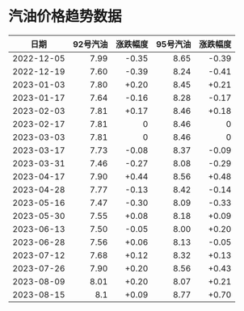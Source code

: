# 汽油价格趋势数据

|日期|92号汽油|涨跌幅度|95号汽油|涨跌幅度|
|:--:|---:|---:|---:|---:|
|2022-12-05|7.99|-0.35|8.65|-0.39|
|2022-12-19|7.60|-0.39|8.24|-0.41|
|2023-01-03|7.80|+0.20|8.45|+0.21|
|2023-01-17|7.64|-0.16|8.28|-0.17|
|2023-02-03|7.81|+0.17|8.46|+0.18|
|2023-02-17|7.81|0|8.46|0|
|2023-03-03|7.81|0|8.46|0|
|2023-03-17|7.73|-0.08|8.37|-0.09|
|2023-03-31|7.46|-0.27|8.08|-0.29|
|2023-04-17|7.90|+0.44|8.56|+0.48|
|2023-04-28|7.77|-0.13|8.42|-0.14|
|2023-05-16|7.47|-0.30|8.09|-0.33|
|2023-05-30|7.55|+0.08|8.18|+0.09|
|2023-06-13|7.50|-0.05|8.00|+0.20|
|2023-06-28|7.56|+0.06|8.13|-0.05|
|2023-07-12|7.68|+0.12|8.32|+0.13|
|2023-07-26|7.90|+0.20|8.56|+0.43|
|2023-08-09|8.01|+0.20|8.07|+0.21|
|2023-08-15|8.1|+0.09|8.77|+0.70|


<div id="oil_box" style="width:100%;height:500px;margin-bottom:10px;"></div>

<div id="oil_city_box" style="width:100%;height:800px;margin-bottom:10px;"></div>

<script>
import * as echarts from 'echarts'
export default {
  data() {
    return {

    }
  },
  mounted () {
    this['oil_box'] = echarts.init(document.getElementById('oil_box'))
    this['oil_city_box'] = echarts.init(document.getElementById('oil_city_box'))

    const option = {
      title: {
        text: '广州汽油价格变动趋势'
      },
      tooltip: {
        trigger: 'axis',
        axisPointer: {
          type: 'cross',
          label: {
            backgroundColor: '#6a7985'
          }
        }
      },
      legend: {
        top: 20,
        data: [{name: '92号汽油',icon: 'rect'}, {name: '95号汽油',icon: 'rect'}]
      },
      grid: {
        left: '3%',
        right: '4%',
        bottom: '3%',
        containLabel: true
      },
      xAxis: {
        type: 'category',
        boundaryGap: false,
        data: ["2022-12-05","2022-12-19","2023-01-03","2023-01-17","2023-02-03","2023-02-17","2023-03-03","2023-03-17","2023-03-31","2023-04-17","2023-04-28","2023-05-16","2023-05-30","2023-06-13","2023-06-28","2023-07-12","2023-07-26","2023-08-09","2023-08-15",]
      },
      yAxis: {
        type: 'value'
      },
      series: [
        {
          name: '92号汽油',
          type: 'line',
          areaStyle: {},
          emphasis: {
            focus: 'series'
          },
          data: ["7.99","7.60","7.80","7.64","7.81","7.81","7.81","7.73","7.46","7.90","7.77","7.47","7.55","7.50","7.56","7.68","7.90","8.01","8.1",]
        },
        {
          name: '95号汽油',
          type: 'line',
          areaStyle: {},
          emphasis: {
            focus: 'series'
          },
          data: ["8.65","8.24","8.45","8.28","8.46","8.46","8.46","8.37","8.08","8.56","8.42","8.09","8.18","8.00","8.13","8.32","8.56","8.07","8.77",]
        }
      ]
    }

    const option_city = {
      title: {
        text: '城市油价总览'
      },
      tooltip: {
        trigger: 'axis',
        axisPointer: {
          type: 'shadow'
        }
      },
      legend: {
        top: 30
      },
      grid: {
        left: '3%',
        right: '4%',
        bottom: '3%',
        containLabel: true
      },
      xAxis: {
        type: 'value'
      },
      yAxis: {
        type: 'category',
        data: ['广东','山东','广西','山西','贵州','陕西','海南','四川','河北','西藏','河南','新疆','黑龙江','吉林','云南','湖北','浙江','湖南','北京','上海','江苏','天津','重庆','江西','辽宁','安徽','内蒙古','福建','宁夏','甘肃','青海']
      },
      series: [
        {
          name: '92汽油',
          type: 'bar',
          stack: 'total',
          label: {
            show: true
          },
          emphasis: {
            focus: 'series'
          },
          data: [8.10,8.04,8.13,8.02,8.21,7.96,9.19,8.17,8.07,8.95,8.09,7.85,8.04,8.04,8.22,8.09,8.05,8.02,8.08,8.04,8.05,8.07,8.14,8.03,8.05,8.03,8.01,8.04,7.97,8.08,8.03]
        },
        {
          name: '95汽油',
          type: 'bar',
          stack: 'total',
          label: {
            show: true
          },
          emphasis: {
            focus: 'series'
          },
          data: [8.77,8.63,8.79,8.66,8.67,8.41,9.76,8.73,8.53,9.47,8.63,8.41,8.61,8.67,8.83,8.66,8.56,8.53,8.60,8.55,8.56,8.53,8.60,8.63,8.58,8.59,8.55,8.58,8.43,8.62,8.61]
        },
        {
          name: '98汽油',
          type: 'bar',
          stack: 'total',
          label: {
            show: true
          },
          emphasis: {
            focus: 'series'
          },
          data: [9.91,9.35,9.93,9.36,9.57,11.04,11.06,9.49,9.36,10.55,9.29,9.39,9.76,9.45,9.51,9.70,9.37,9.33,9.58,9.55,10.06,9.81,9.68,10.13,9.35,9.61,9.38,9.58,9.60,9.38]
        },
        {
          name: '0号柴油',
          type: 'bar',
          stack: 'total',
          label: {
            show: true
          },
          emphasis: {
            focus: 'series'
          },
          data: [7.75,7.66,7.80,7.82,7.85,7.64,7.83,7.79,7.75,8.28,7.73,7.52,7.54,7.66,7.82,7.74,7.73,7.82,7.80,7.73,7.71,7.75,7.81,7.80,7.65,7.79,7.62,7.74,7.63,7.65,7.67]
        }
      ]
    }
    this['oil_box'].setOption(option)
    this['oil_city_box'].setOption(option_city)

    window.onresize = () => {
      this['oil_box'].resize()
      this['oil_city_box'].resize()
    }
  }
}
</script>